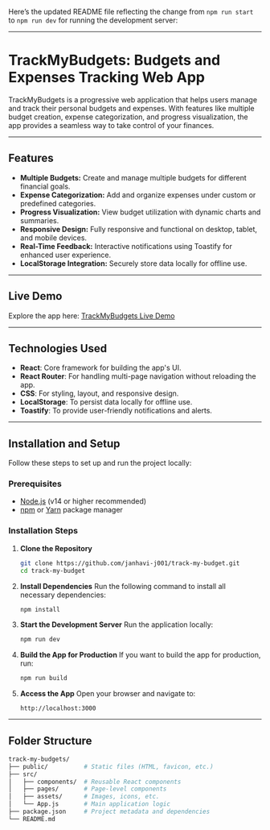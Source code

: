 Here’s the updated README file reflecting the change from `npm run start` to `npm run dev` for running the development server:

---

# TrackMyBudgets: Budgets and Expenses Tracking Web App

TrackMyBudgets is a progressive web application that helps users manage and track their personal budgets and expenses. With features like multiple budget creation, expense categorization, and progress visualization, the app provides a seamless way to take control of your finances.

---

## Features

- **Multiple Budgets:** Create and manage multiple budgets for different financial goals.
- **Expense Categorization:** Add and organize expenses under custom or predefined categories.
- **Progress Visualization:** View budget utilization with dynamic charts and summaries.
- **Responsive Design:** Fully responsive and functional on desktop, tablet, and mobile devices.
- **Real-Time Feedback:** Interactive notifications using Toastify for enhanced user experience.
- **LocalStorage Integration:** Securely store data locally for offline use.

---

## Live Demo

Explore the app here: [TrackMyBudgets Live Demo](https://trackmybudgets.netlify.app)

---

## Technologies Used

- **React**: Core framework for building the app's UI.
- **React Router**: For handling multi-page navigation without reloading the app.
- **CSS**: For styling, layout, and responsive design.
- **LocalStorage**: To persist data locally for offline use.
- **Toastify**: To provide user-friendly notifications and alerts.

---

## Installation and Setup

Follow these steps to set up and run the project locally:

### Prerequisites

- [Node.js](https://nodejs.org/) (v14 or higher recommended)
- [npm](https://www.npmjs.com/) or [Yarn](https://yarnpkg.com/) package manager

### Installation Steps

1. **Clone the Repository**
   ```bash
   git clone https://github.com/janhavi-j001/track-my-budget.git
   cd track-my-budget
   ```

2. **Install Dependencies**
   Run the following command to install all necessary dependencies:
   ```bash
   npm install
   ```

3. **Start the Development Server**
   Run the application locally:
   ```bash
   npm run dev
   ```

4. **Build the App for Production**
   If you want to build the app for production, run:
   ```bash
   npm run build
   ```

5. **Access the App**
   Open your browser and navigate to:
   ```
   http://localhost:3000
   ```

---

## Folder Structure

```bash
track-my-budgets/
├── public/          # Static files (HTML, favicon, etc.)
├── src/
│   ├── components/  # Reusable React components
│   ├── pages/       # Page-level components
│   ├── assets/      # Images, icons, etc.
│   └── App.js       # Main application logic
├── package.json     # Project metadata and dependencies
└── README.md
```
